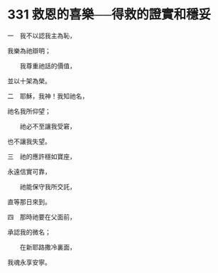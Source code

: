 # 331 救恩的喜樂──得救的證實和穩妥

一　我不以認我主為恥，

我樂為祂辯明；

　　我尊重祂話的價值，

並以十架為榮。

二　耶穌，我神！我知祂名，

祂名我所仰望；

　　祂必不至讓我受窘，

也不讓我失望。

三　祂的應許穩如寶座，

永遠信實可靠，

　　祂能保守我所交託，

直等那日來到。

四　那時祂要在父面前，

承認我的微名；

　　在新耶路撒冷裏面，

我魂永享安寧。

